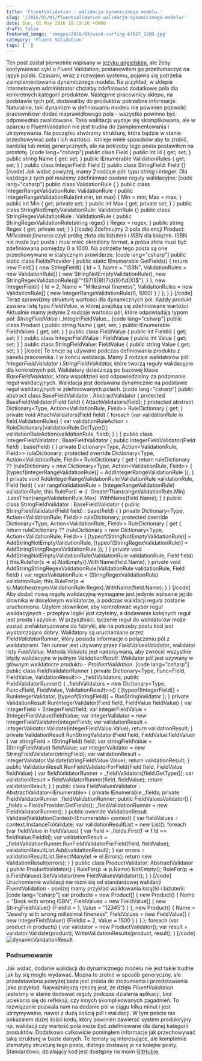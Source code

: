 ```yaml
---
title: 'FluentValidation - walidacja dynamicznego modelu.'
slug: '/2016/05/01/fluentvalidation-walidacja-dynamicznego-modelu/'
date: Sun, 01 May 2016 19:19:26 +0000
draft: false
featured_image: 'images/2016/03/wind-surfing-67627_1280.jpg'
category: 'Fluent Validation'
tags: ['']
---
```


Ten post został pierwotnie napisany w [języku angielskim](http://radblog.pl/en/2016/03/30/dynamic-model-validation-with-fluent-validation/), ale żeby kontynuować cykl o Fluent Validation, postanowiłem go przetłumaczyć na język polski. Czasami, wraz z rozwojem systemu, pojawia się potrzeba zaimplementowania dynamicznego modelu. Na przykład, w sklepie internetowym administrator chciałby zdefiniować dodatkowe pola dla konkretnych kategorii produktów. Następnie pracownicy sklepu, na podstawie tych pól, dodawaliby do produktów potrzebne informacje. Naturalnie, taki dynamizm w definiowaniu modelu nie powinien pozwolić pracownikowi dodać nieprawidłowego pola - wszystko powinno być odpowiednio zwalidowane. Taka walidacja wydaje się skomplikowana, ale w oparciu o FluentValidation nie jest trudna do zaimplementowania i utrzymywania. Na początku stwórzmy strukturę, która będzie w stanie przechowywać pola i ich wartości. Istnieje wiele sposobów aby to zrobić, bardziej lub mniej generycznych, ale na potrzeby tego posta postawiłem na prostotę. \[code lang="csharp"\] public class Field { public int Id { get; set; } public string Name { get; set; } public IEnumerable<ValidationRule> ValidationRules { get; set; } } public class IntegerField: Field {} public class StringField: Field {} \[/code\] Jak widać powyżej, mamy 2 rodzaje pól: typu _string_ i _integer_. Dla każdego z tych pól możemy zdefiniować osobne reguły walidacyjne: \[code lang="csharp"\] public class ValidationRule { } public class IntegerRangeValidationRule: ValidationRule { public IntegerRangeValidationRule(int min, int max) { Min = min; Max = max; } public int Min { get; private set; } public int Max { get; private set; } } public class StringNotEmptyValidationRule: ValidationRule {} public class StringRegexValidationRule : ValidationRule { public StringRegexValidationRule(string regex) { Regex = regex; } public string Regex { get; private set; } } \[/code\] Zdefiniujmy 2 pola dla encji Product: _Millesimal fineness_ czyli próbę złota dla biżuterii i _ISBN_ dla książek. ISBN nie może być pusta i musi mieć określony format, a próba złota musi być zdefiniowana pomiędzy 0 a 1000. Na potrzeby tego posta są one przechowywane w statycznym prowiderze. \[code lang="csharp"\] public static class FieldsProvider { public static IEnumerable<Field> GetFields() { return new Field\[\] { new StringField() { Id = 1, Name = "ISBN", ValidationRules = new ValidationRule\[\] { new StringNotEmptyValidationRule(), new StringRegexValidationRule(@"^(97(8|9))?\\d{9}(\\d|X)$"), } }, new IntegerField() { Id = 2, Name = "Millesimal fineness", ValidationRules = new ValidationRule\[\] { new IntegerRangeValidationRule(0, 1000) } } }; } } \[/code\] Teraz sprawdźmy strukturę wartości dla dynamicznych pól. Każdy produkt zawiera listę typu _FieldValue_, w której znajdują się zdefiniowane wartości. Aktualnie mamy jedynie 2 rodzaje wartości pól, które odpowiadają typom pól: _StringFieldValue_ i_IntegerFieldValue_. \[code lang="csharp"\] public class Product { public string Name { get; set; } public IEnumerable<FieldValue> FieldValues { get; set; } } public class FieldValue { public int FieldId { get; set; } } public class IntegerFieldValue : FieldValue { public int Value { get; set; } } public class StringFieldValue: FieldValue { public string Value { get; set; } } \[/code\] Te encje są używane podczas definiowania produktu z panelu pracownika. I w końcu walidacja. Mamy 2 rodzaje walidatorów pól: _IntegerFieldValidator_ i _StringFieldValidator,_ które tworzą reguły walidacyjne dla konkretnych pól. Walidatory dziedziczą po bazowej klasie _BaseFieldValidator_, która współdzieli kod odpowiedzialny za podpinanie reguł walidacyjnych. Walidacja jest dodawana dynamicznie na podstawie reguł walidacyjnych w zdefiniowanych polach. \[code lang="csharp"\] public abstract class BaseFieldValidator<T> : AbstractValidator<T> { protected BaseFieldValidator(Field field) { AttachValidators(field); } protected abstract Dictionary<Type, Action<ValidationRule, Field>> RuleDictionary { get; } private void AttachValidators(Field field) { foreach (var validationRule in field.ValidationRules) { var validationRuleAction = RuleDictionary\[validationRule.GetType()\]; validationRuleAction(validationRule, field); } } } public class IntegerFieldValidator : BaseFieldValidator<int> { public IntegerFieldValidator(Field field) : base(field) { } private Dictionary<Type, Action<ValidationRule, Field>> ruleDictionary; protected override Dictionary<Type, Action<ValidationRule, Field>> RuleDictionary { get { return ruleDictionary ?? (ruleDictionary = new Dictionary<Type, Action<ValidationRule, Field>> { \[typeof(IntegerRangeValidationRule)\] = AddIntegerRangeValidationRule }); } } private void AddIntegerRangeValidationRule(ValidationRule validationRule, Field field) { var rangeValidationRule = (IntegerRangeValidationRule) validationRule; this.RuleFor(i => i) .GreaterThan(rangeValidationRule.Min) .LessThan(rangeValidationRule.Max) .WithName(field.Name); } } public class StringFieldValidator : BaseFieldValidator<string> { public StringFieldValidator(Field field) : base(field) { } private Dictionary<Type, Action<ValidationRule, Field>> ruleDictionary; protected override Dictionary<Type, Action<ValidationRule, Field>> RuleDictionary { get { return ruleDictionary ?? (ruleDictionary = new Dictionary<Type, Action<ValidationRule, Field>> { \[typeof(StringNotEmptyValidationRule)\] = AddStringNotEmptyValidationRule, \[typeof(StringRegexValidationRule)\] = AddStringStringRegexValidationRule }); } } private void AddStringNotEmptyValidationRule(ValidationRule validationRule, Field field) { this.RuleFor(s => s).NotEmpty().WithName(field.Name); } private void AddStringStringRegexValidationRule(ValidationRule validationRule, Field field) { var regexValidationRule = (StringRegexValidationRule) validationRule; this.RuleFor(s => s).Matches(regexValidationRule.Regex).WithName(field.Name); } } \[/code\] Aby dodać nową regułę walidacyjną wymagane jest jedynie wpisanie jej do słownika w docelowym walidatorze, a podczas walidacji reguła zostanie uruchomiona. Użyłem słowników, aby kontrolować wybór reguł walidacyjnych - przepływ logiki jest czytelny, a dodawanie kolejnych reguł jest proste i szybkie. W przyszłości, łączenie reguł do walidatorów może zostać zrefaktoryzowane do fabryki, ale na potrzeby postu kod jest wystarczająco dobry. Walidatory są uruchamiane przez _FieldValidatorRunner_, który posiada informacje o połączeniu pól z walidatorami. Ten runner jest używany przez _FieldValuesValidator_, walidator listy _FieldValue_. Metoda _Validate_ jest nadpisywana, aby zwrócić wszystkie błędy walidacyjne w jednym _ValidationResult_. Walidator pól jest używany w głównym walidatorze produktu - _ProductValidation_. \[code lang="csharp"\] public class FieldValidatorRunner { private Dictionary<Type, Func<Field, FieldValue, ValidationResult>> \_fieldValidators; public FieldValidatorRunner() { \_fieldValidators = new Dictionary<Type, Func<Field, FieldValue, ValidationResult>>() { \[typeof(IntegerField)\] = RunIntegerValidator, \[typeof(StringField)\] = RunStringValidator }; } private ValidationResult RunIntegerValidator(Field field, FieldValue fieldValue) { var integerField = (IntegerField)field; var integerFieldValue = (IntegerFieldValue)fieldValue; var integerValidator = new IntegerFieldValidator(integerField); var validationResult = integerValidator.Validate(integerFieldValue.Value); return validationResult; } private ValidationResult RunStringValidator(Field field, FieldValue fieldValue) { var stringField = (StringField) field; var stringFieldValue = (StringFieldValue) fieldValue; var integerValidator = new StringFieldValidator(stringField); var validationResult = integerValidator.Validate(stringFieldValue.Value); return validationResult; } public ValidationResult RunFieldValidatorForField(Field field, FieldValue fieldValue) { var fieldValidatorRunner = \_fieldValidators\[field.GetType()\]; var validationResult = fieldValidatorRunner(field, fieldValue); return validationResult; } } public class FieldValuesValidator : AbstractValidator<IEnumerable<FieldValue>> { private IEnumerable<Field> \_fields; private FieldValidatorRunner \_fieldValidationRunner; public FieldValuesValidator() { \_fields = FieldsProvider.GetFields(); \_fieldValidationRunner = new FieldValidatorRunner(); } public override ValidationResult Validate(ValidationContext<IEnumerable<FieldValue>> context) { var fieldValues = context.InstanceToValidate; var validationResultList = new List<ValidationResult>(); foreach (var fieldValue in fieldValues) { var field = \_fields.First(f => f.Id == fieldValue.FieldId); var validationResult = \_fieldValidationRunner.RunFieldValidatorForField(field, fieldValue); validationResultList.Add(validationResult); } var errors = validationResultList.SelectMany(el => el.Errors); return new ValidationResult(errors); } } public class ProductValidator: AbstractValidator<Product> { public ProductValidator() { RuleFor(p => p.Name).NotEmpty(); RuleFor(p => p.FieldValues).SetValidator(new FieldValuesValidator()); } } \[/code\] Uruchomienie walidacji nie różni się od standardowej walidacji FluentValidation - poniżej mamy przykład walidowania książki i biżuterii: \[code lang="csharp"\] var products = new Product\[\] { new Product() { Name = "Book with wrong ISBN", FieldValues = new FieldValue\[\] { new StringFieldValue() {FieldId = 1, Value = "12345"} } }, new Product() { Name = "Jewelry with wrong millesimal fineness", FieldValues = new FieldValue\[\] { new IntegerFieldValue() {FieldId = 2, Value = 1500 } } } }; foreach (var product in products) { var validator = new ProductValidator(); var result = validator.Validate(product); WriteValidationResults(product, result); } \[/code\] ![dynamicValidationResult](http://radblog.pl/wp-content/uploads/2016/03/dynamicValidationResult.jpg)

### Podsumowanie

Jak widać, dodanie walidacji do dynamicznego modelu nie jest takie trudne jak by się mogło wydawać. Można to zrobić w sposób generyczny, ale przedstawiona powyżej baza jest prosta do zrozumienia i przedstawienia jako przykład. Najważniejszą rzeczą jest, że dzięki _FluentValidation_ jesteśmy w stanie dodawać reguły podczas działania aplikacji, bez uciekania się do refleksji, czy innych skomplikowanych zagadnień. To rozwiązanie pozwala nam na dodanie pól w ciągu kilku minut i jest utrzymywalne, nawet z dużą ilością pól i walidacji. W tym poście nie pokazałem dużej ilości kodu, który powinien zawierać system produkcyjny np. walidacji czy wartość pola może być zdefiniowane dla danej kategorii produktów. Dodatkowo całkowicie pominąłem informacje jak przechowywać taką strukturę w bazie danych. Te tematy są interesujące, ale kompletnie złamałyby strukturę tego posta, dlatego zostawię je na kolejne posty. Standardowo, działający kod jest dostępny na moim [GitHubie](https://github.com/rmaziarka/FluentValidation.Examples).